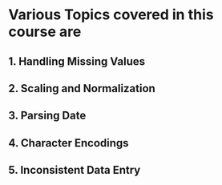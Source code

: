 # Various Topics covered in this course are

## 1. Handling Missing Values
## 2. Scaling and Normalization
## 3. Parsing Date
## 4. Character Encodings
## 5. Inconsistent Data Entry
